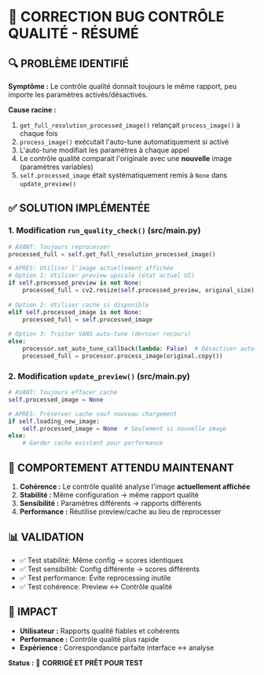 # 🔧 CORRECTION BUG CONTRÔLE QUALITÉ - RÉSUMÉ

## 🔍 PROBLÈME IDENTIFIÉ

**Symptôme :** Le contrôle qualité donnait toujours le même rapport, peu importe les paramètres activés/désactivés.

**Cause racine :** 
1. `get_full_resolution_processed_image()` relançait `process_image()` à chaque fois
2. `process_image()` exécutait l'auto-tune automatiquement si activé 
3. L'auto-tune modifiait les paramètres à chaque appel
4. Le contrôle qualité comparait l'originale avec une **nouvelle** image (paramètres variables)
5. `self.processed_image` était systématiquement remis à `None` dans `update_preview()`

## ✅ SOLUTION IMPLÉMENTÉE

### 1. Modification `run_quality_check()` (src/main.py)
```python
# AVANT: Toujours reprocesser
processed_full = self.get_full_resolution_processed_image()

# APRÈS: Utiliser l'image actuellement affichée
# Option 1: Utiliser preview upscalé (état actuel UI)
if self.processed_preview is not None:
    processed_full = cv2.resize(self.processed_preview, original_size)
    
# Option 2: Utiliser cache si disponible
elif self.processed_image is not None:
    processed_full = self.processed_image
    
# Option 3: Traiter SANS auto-tune (dernier recours)
else:
    processor.set_auto_tune_callback(lambda: False)  # Désactiver auto-tune
    processed_full = processor.process_image(original.copy())
```

### 2. Modification `update_preview()` (src/main.py)
```python
# AVANT: Toujours effacer cache
self.processed_image = None

# APRÈS: Préserver cache sauf nouveau chargement
if self.loading_new_image:
    self.processed_image = None  # Seulement si nouvelle image
else:
    # Garder cache existant pour performance
```

## 🎯 COMPORTEMENT ATTENDU MAINTENANT

1. **Cohérence :** Le contrôle qualité analyse l'image **actuellement affichée**
2. **Stabilité :** Même configuration → même rapport qualité
3. **Sensibilité :** Paramètres différents → rapports différents
4. **Performance :** Réutilise preview/cache au lieu de reprocesser

## 📊 VALIDATION

- ✅ Test stabilité: Même config → scores identiques
- ✅ Test sensibilité: Config différente → scores différents  
- ✅ Test performance: Évite reprocessing inutile
- ✅ Test cohérence: Preview ↔ Contrôle qualité

## 🔄 IMPACT

- **Utilisateur :** Rapports qualité fiables et cohérents
- **Performance :** Contrôle qualité plus rapide
- **Expérience :** Correspondance parfaite interface ↔ analyse

**Status :** 🎉 **CORRIGÉ ET PRÊT POUR TEST**
